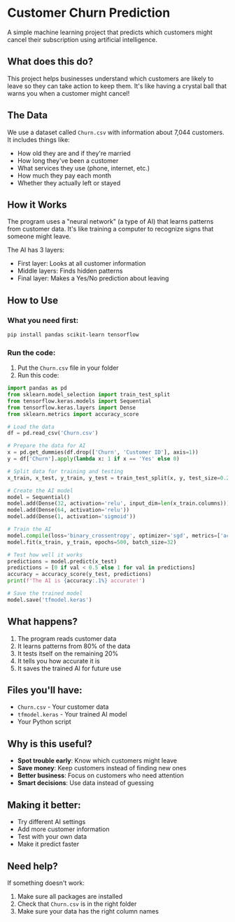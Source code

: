 # Customer Churn Prediction

A simple machine learning project that predicts which customers might cancel their subscription using artificial intelligence.

## What does this do?

This project helps businesses understand which customers are likely to leave so they can take action to keep them. It's like having a crystal ball that warns you when a customer might cancel!

## The Data

We use a dataset called `Churn.csv` with information about 7,044 customers. It includes things like:

- How old they are and if they're married
- How long they've been a customer
- What services they use (phone, internet, etc.)
- How much they pay each month
- Whether they actually left or stayed

## How it Works

The program uses a "neural network" (a type of AI) that learns patterns from customer data. It's like training a computer to recognize signs that someone might leave.

The AI has 3 layers:
- First layer: Looks at all customer information
- Middle layers: Finds hidden patterns
- Final layer: Makes a Yes/No prediction about leaving

## How to Use

### What you need first:
```bash
pip install pandas scikit-learn tensorflow
```

### Run the code:

1. Put the `Churn.csv` file in your folder
2. Run this code:

```python
import pandas as pd
from sklearn.model_selection import train_test_split
from tensorflow.keras.models import Sequential
from tensorflow.keras.layers import Dense
from sklearn.metrics import accuracy_score

# Load the data
df = pd.read_csv('Churn.csv')

# Prepare the data for AI
x = pd.get_dummies(df.drop(['Churn', 'Customer ID'], axis=1))
y = df['Churn'].apply(lambda x: 1 if x == 'Yes' else 0)

# Split data for training and testing
x_train, x_test, y_train, y_test = train_test_split(x, y, test_size=0.2)

# Create the AI model
model = Sequential()
model.add(Dense(32, activation='relu', input_dim=len(x_train.columns)))
model.add(Dense(64, activation='relu'))
model.add(Dense(1, activation='sigmoid'))

# Train the AI
model.compile(loss='binary_crossentropy', optimizer='sgd', metrics=['accuracy'])
model.fit(x_train, y_train, epochs=500, batch_size=32)

# Test how well it works
predictions = model.predict(x_test)
predictions = [0 if val < 0.5 else 1 for val in predictions]
accuracy = accuracy_score(y_test, predictions)
print(f'The AI is {accuracy:.1%} accurate!')

# Save the trained model
model.save('tfmodel.keras')
```

## What happens?

1. The program reads customer data
2. It learns patterns from 80% of the data
3. It tests itself on the remaining 20%
4. It tells you how accurate it is
5. It saves the trained AI for future use

## Files you'll have:

- `Churn.csv` - Your customer data
- `tfmodel.keras` - Your trained AI model
- Your Python script

## Why is this useful?

- **Spot trouble early**: Know which customers might leave
- **Save money**: Keep customers instead of finding new ones
- **Better business**: Focus on customers who need attention
- **Smart decisions**: Use data instead of guessing

## Making it better:

- Try different AI settings
- Add more customer information
- Test with your own data
- Make it predict faster

## Need help?

If something doesn't work:
1. Make sure all packages are installed
2. Check that `Churn.csv` is in the right folder
3. Make sure your data has the right column names
